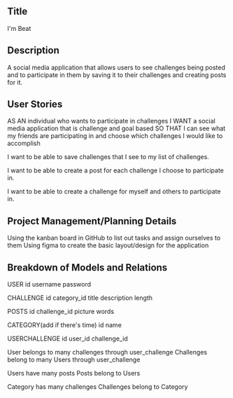 ## Title
I'm Beat

## Description
A social media application that allows users to see challenges being posted and to participate in them by saving it to their challenges and creating posts for it. 

## User Stories

AS AN individual who wants to participate in challenges
I WANT a social media application that is challenge and goal based
SO THAT I can see what my friends are participating in and choose which challenges I would like to accomplish

I want to be able to save challenges that I see to my list of challenges.

I want to be able to create a post for each challenge I choose to participate in.

I want to be able to create a challenge for myself and others to participate in.


## Project Management/Planning Details

Using the kanban board in GitHub to list out tasks and assign ourselves to them
Using figma to create the basic layout/design for the application

## Breakdown of Models and Relations

USER
id
username
password

CHALLENGE
id
category_id
title
description
length

POSTS
id
challenge_id
picture
words

CATEGORY(add if there's time)
id
name

USERCHALLENGE
id
user_id
challenge_id

User belongs to many challenges through user_challenge
Challenges belong to many Users through user_challenge

Users have many posts
Posts belong to Users

Category has many challenges
Challenges belong to Category
